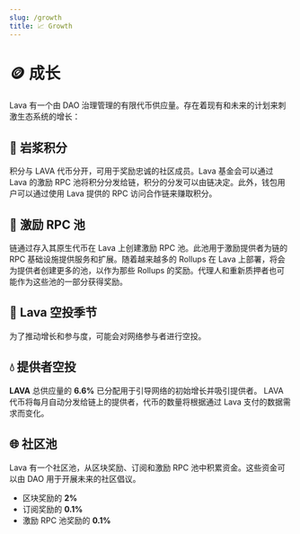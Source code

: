 ```yaml
---
slug: /growth
title: 📈 Growth
---
```


# 🪙 成长
Lava 有一个由 DAO 治理管理的有限代币供应量。存在着现有和未来的计划来刺激生态系统的增长：

## 🌋 岩浆积分
积分与 LAVA 代币分开，可用于奖励忠诚的社区成员。Lava 基金会可以通过 Lava 的激励 RPC 池将积分分发给链，积分的分发可以由链决定。此外，钱包用户可以通过使用 Lava 提供的 RPC 访问合作链来赚取积分。

## 🌊 激励 RPC 池
链通过存入其原生代币在 Lava 上创建激励 RPC 池。此池用于激励提供者为链的 RPC 基础设施提供服务和扩展。随着越来越多的 Rollups 在 Lava 上部署，将会为提供者创建更多的池，以作为那些 Rollups 的奖励。代理人和重新质押者也可能作为这些池的一部分获得奖励。

## 🎉 Lava 空投季节
为了推动增长和参与度，可能会对网络参与者进行空投。

## 💧 提供者空投
**LAVA** 总供应量的 **6.6%** 已分配用于引导网络的初始增长并吸引提供者。
LAVA 代币将每月自动分发给链上的提供者，代币的数量将根据通过 Lava 支付的数据需求而变化。

## 🌐 社区池
Lava 有一个社区池，从区块奖励、订阅和激励 RPC 池中积累资金。这些资金可以由 DAO 用于开展未来的社区倡议。  
- 区块奖励的 **2%**  
- 订阅奖励的 **0.1%**  
- 激励 RPC 池奖励的 **0.1%**